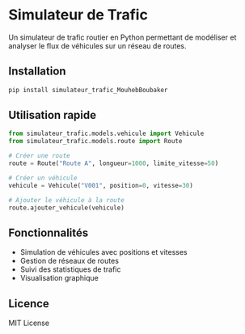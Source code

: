 # Simulateur de Trafic

Un simulateur de trafic routier en Python permettant de modéliser et analyser le flux de véhicules sur un réseau de routes.

## Installation

```bash
pip install simulateur_trafic_MouhebBoubaker
```

## Utilisation rapide

```python
from simulateur_trafic.models.vehicule import Vehicule
from simulateur_trafic.models.route import Route

# Créer une route
route = Route("Route A", longueur=1000, limite_vitesse=50)

# Créer un véhicule
vehicule = Vehicule("V001", position=0, vitesse=30)

# Ajouter le véhicule à la route
route.ajouter_vehicule(vehicule)
```

## Fonctionnalités

- Simulation de véhicules avec positions et vitesses
- Gestion de réseaux de routes
- Suivi des statistiques de trafic
- Visualisation graphique

## Licence

MIT License
